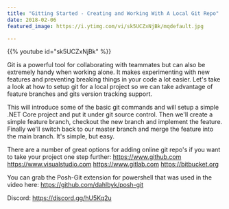 ```yaml
---
title: "Gitting Started - Creating and Working With A Local Git Repo"
date: 2018-02-06
featured_image: https://i.ytimg.com/vi/sk5UCZxNjBk/mqdefault.jpg

---
```


{{% youtube id="sk5UCZxNjBk" %}}

Git is a powerful tool for collaborating with teammates but can also be extremely handy when working alone. It makes experimenting with new features and preventing breaking things in your code a lot easier. Let's take a look at how to setup git for a local project so we can take advantage of feature branches and gits version tracking support.

This will introduce some of the basic git commands and will setup a simple .NET Core project and put it under git source control. Then we'll create a simple feature branch, checkout the new branch and implement the feature. Finally we'll switch back to our master branch and merge the feature into the main branch. It's simple, but easy.

There are a number of great options for adding online git repo's if you want to take your project one step further:
https://www.github.com
https://www.visualstudio.com
https://www.gitlab.com
https://bitbucket.org

You can grab the Posh-Git extension for powershell that was used in the video here: https://github.com/dahlbyk/posh-git

Discord: https://discord.gg/hU5Kq2u